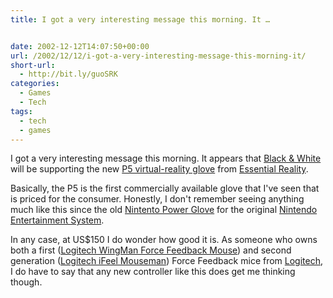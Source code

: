 ```yaml
---
title: I got a very interesting message this morning. It …


date: 2002-12-12T14:07:50+00:00
url: /2002/12/12/i-got-a-very-interesting-message-this-morning-it/
short-url:
  - http://bit.ly/guoSRK
categories:
  - Games
  - Tech
tags:
  - tech
  - games
---
```

I got a very interesting message this morning. It appears that <a href="http://www.gwgame.com">Black & White</a> will be supporting the new <a href="http://www.essentialreality.com/p5_glove.asp">P5 virtual-reality glove</a> from <a href="http://www.essentialreality.com/index.asp">Essential Reality</a>.

Basically, the P5 is the first commercially available glove that I've seen that is priced for the consumer. Honestly, I don't remember seeing anything much like this since the old <a href="http://www.angelfire.com/ok2/stepinto/PowerGlovePage.html">Nintento Power Glove</a> for the original <a href="http://www.rolandit.com/games/Systems/viewsys.asp?SID=4">Nintendo Entertainment System</a>.

In any case, at US$150 I do wonder how good it is. As someone who owns both a first (<a href="http://www.amazon.com/exec/obidos/tg/detail/-/B00001W01Z/104-5014425-5563132?vi=glance">Logitech WingMan Force Feedback Mouse</a>) and second generation (<a href="">Logitech iFeel Mouseman</a>) Force Feedback mice from <a href="http://www.logitech.com/">Logitech</a>, I do have to say that any new controller like this does get me thinking though.